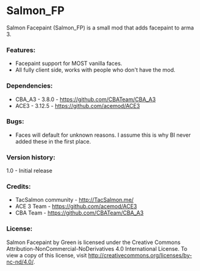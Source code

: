 # Salmon_FP
Salmon Facepaint (Salmon_FP) is a small mod that adds facepaint to arma 3. 

### Features:
* Facepaint support for MOST vanilla faces.
* All fully client side, works with people who don't have the mod. 

### Dependencies:
* CBA_A3 - 3.8.0 - https://github.com/CBATeam/CBA_A3
* ACE3 - 3.12.5 - https://github.com/acemod/ACE3

### Bugs:
* Faces will default for unknown reasons. I assume this is why BI never added these in the first place. 

### Version history:
1.0 - Initial release

### Credits:
* TacSalmon community - http://TacSalmon.me/
* ACE 3 Team - https://github.com/acemod/ACE3
* CBA Team - https://github.com/CBATeam/CBA_A3

### License:
Salmon Facepaint by Green is licensed under the Creative Commons Attribution-NonCommercial-NoDerivatives 4.0 International License. To view a copy of this license, visit http://creativecommons.org/licenses/by-nc-nd/4.0/.
